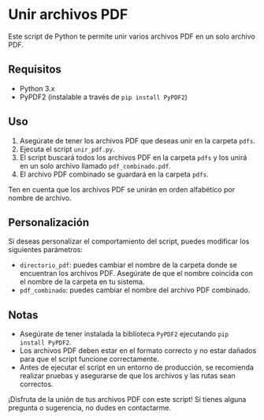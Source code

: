# Unir archivos PDF

Este script de Python te permite unir varios archivos PDF en un solo archivo PDF.

## Requisitos

- Python 3.x
- PyPDF2 (instalable a través de `pip install PyPDF2`)

## Uso

1. Asegúrate de tener los archivos PDF que deseas unir en la carpeta `pdfs`.
2. Ejecuta el script `unir_pdf.py`.
3. El script buscará todos los archivos PDF en la carpeta `pdfs` y los unirá en un solo archivo llamado `pdf_combinado.pdf`.
4. El archivo PDF combinado se guardará en la carpeta `pdfs`.

Ten en cuenta que los archivos PDF se unirán en orden alfabético por nombre de archivo.

## Personalización

Si deseas personalizar el comportamiento del script, puedes modificar los siguientes parámetros:

- `directorio_pdf`: puedes cambiar el nombre de la carpeta donde se encuentran los archivos PDF. Asegúrate de que el nombre coincida con el nombre de la carpeta en tu sistema.
- `pdf_combinado`: puedes cambiar el nombre del archivo PDF combinado.

## Notas

- Asegúrate de tener instalada la biblioteca `PyPDF2` ejecutando `pip install PyPDF2`.
- Los archivos PDF deben estar en el formato correcto y no estar dañados para que el script funcione correctamente.
- Antes de ejecutar el script en un entorno de producción, se recomienda realizar pruebas y asegurarse de que los archivos y las rutas sean correctos.

¡Disfruta de la unión de tus archivos PDF con este script! Si tienes alguna pregunta o sugerencia, no dudes en contactarme.
